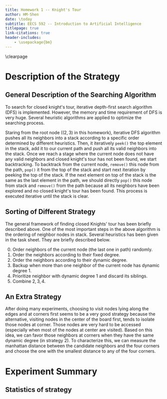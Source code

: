```yaml
---
title: Homework 1 -- Knight's Tour
author: HM-Shen
date: \today
subtitle: EECS 592 -- Introduction to Artificial Intelligence
titlepage: true
link-citations: true
header-includes:
	- \usepackage{bm}
---
```


\clearpage

# Description of the Strategy 

## General Description of the Searching Algorithm

To search for closed knight's tour, iterative depth-first search algorithm 
(DFS) is implemented. However, the memory and time requirement of DFS is very 
huge. Several heuristic algorithms are applied to optimize the searching 
process.

Staring from the root node ($(2,3)$ in this homework), iterative DFS algorithm 
pushes all its neighbors into a stack according to a specific order determined 
by different heuristics. Then, it iteratively `peek()` the top element in the 
stack, add it to our current path and push all its valid neighbors into the 
stack. Once we reach a stage where the current node does not have any valid 
neighbors and closed knight's tour has not been found, we start backtracking. 
To backtrack from the current node, `remove()` this node from the path, `pop()` 
it from the top of the stack and start next iteration by peeking the top of the 
stack. If the next element on top of the stack is the same as the last element 
in the path, we should directly `pop()` this node from stack and `remove()` 
from the path because all its neighbors have been explored and no closed 
knight's tour has been found. This process is executed iterative until the 
stack is clear.

## Sorting of Different Strategy

The general framework of finding closed Knights' tour has been briefly 
described above. One of the most important steps in the above algorithm is the 
ordering of neighbor nodes in stack. Several heuristics has been given in the 
task sheet. They are briefly described below. 

0. Order neighbors of the current node (the last one in path) randomly.
1. Order the neighbors according to their fixed degree.
2. Order the neighbors according to their dynamic degree.
3. Backup when more than one neighbor of the current node has dynamic degree 
   $1$.
4. Prioritize neighbor with dynamic degree $1$ and discard its siblings.
5. Combine $2,3,4$.

## An Extra Strategy 

After doing many experiments, choosing to visit nodes lying along the edges and 
at corners first seems to be a very good strategy because the alternative, 
visiting nodes in the center of the board first, tends to isolate those nodes 
at corner. Those nodes are very hard to be accessed (especially when most of 
the nodes at center are visited). Based on this idea, we can favor those 
neighbors at corners when they have the same dynamic degree (in strategy $2$). 
To characterize this, we can measure the manhattan distance between the 
candidate neighbors and the four corners and choose the one with the smallest 
distance to any of the four corners.

# Experiment Summary

## Statistics of strategy


